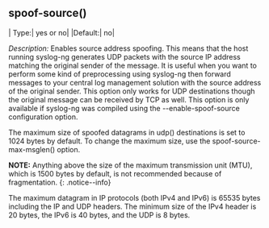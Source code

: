 ## spoof-source()

|  Type:|      yes or no|
  |Default:|   no|

*Description:* Enables source address spoofing. This means that the host
running syslog-ng generates UDP packets with the source IP address
matching the original sender of the message. It is useful when you want
to perform some kind of preprocessing using syslog-ng then forward
messages to your central log management solution with the source address
of the original sender. This option only works for UDP destinations
though the original message can be received by TCP as well. This option
is only available if syslog-ng was compiled using the
--enable-spoof-source configuration option.

The maximum size of spoofed datagrams in udp() destinations is set to
1024 bytes by default. To change the maximum size, use the
spoof-source-max-msglen() option.

**NOTE:** Anything above the size of the maximum transmission unit (MTU),
which is 1500 bytes by default, is not recommended because of
fragmentation.
{: .notice--info}

The maximum datagram in IP protocols (both IPv4 and IPv6) is 65535 bytes
including the IP and UDP headers. The minimum size of the IPv4 header is
20 bytes, the IPv6 is 40 bytes, and the UDP is 8 bytes.

